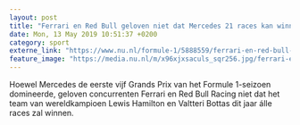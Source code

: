 ```yaml
---
layout: post
title: "Ferrari en Red Bull geloven niet dat Mercedes 21 races kan winnen"
date: Mon, 13 May 2019 10:51:37 +0200
category: sport
externe_link: "https://www.nu.nl/formule-1/5888559/ferrari-en-red-bull-geloven-niet-dat-mercedes-21-races-kan-winnen.html"
feature_image: "https://media.nu.nl/m/x96xjxsaculs_sqr256.jpg/ferrari-en-red-bull-geloven-niet-dat-mercedes-21-races-kan-winnen.jpg"
---
```


Hoewel Mercedes de eerste vijf Grands Prix van het Formule 1-seizoen domineerde, geloven concurrenten Ferrari en Red Bull Racing niet dat het team van wereldkampioen Lewis Hamilton en Valtteri Bottas dit jaar álle races zal winnen.
